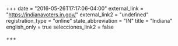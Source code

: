 +++
date = "2016-05-26T17:17:06-04:00"
external_link = "https://indianavoters.in.gov/"
external_link2 = "undefined"
registration_type = "online"
state_abbreviation = "IN"
title = "Indiana"
english_only = true
selecciones_link2 = false

+++
